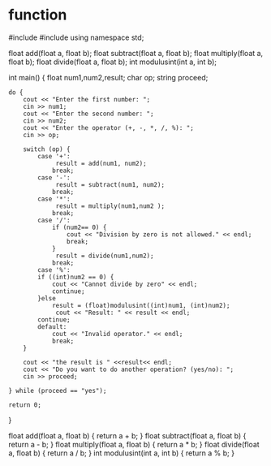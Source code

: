 # function
#include <iostream>
#include <string>
using namespace std;

float add(float a, float b);
float subtract(float a, float b);
float multiply(float a, float b);
float divide(float a, float b);
int modulusint(int a, int b); 

int main() {
    float num1,num2,result;
    char op;
    string proceed;

    do {
        cout << "Enter the first number: ";
        cin >> num1;
        cout << "Enter the second number: ";
        cin >> num2;
        cout << "Enter the operator (+, -, *, /, %): ";
        cin >> op;

        switch (op) {
            case '+':
                 result = add(num1, num2);
                break;
            case '-':
                 result = subtract(num1, num2);
                break;
            case '*':
                 result = multiply(num1,num2 );
                break;
            case '/':
                if (num2== 0) {
                    cout << "Division by zero is not allowed." << endl;
                    break;
                }
                 result = divide(num1,num2);
                break;
            case '%':
            if ((int)num2 == 0) {
                cout << "Cannot divide by zero" << endl;
                continue;
            }else
                result = (float)modulusint((int)num1, (int)num2);  
                 cout << "Result: " << result << endl;
            continue;
            default:
                cout << "Invalid operator." << endl;
                break;
        }

        cout << "the result is " <<result<< endl;
        cout << "Do you want to do another operation? (yes/no): ";
        cin >> proceed;

    } while (proceed == "yes");

    return 0;
}


float add(float a, float b) { return a + b; }
float subtract(float a, float b) { return a - b; }
float multiply(float a, float b) { return a * b; }
float divide(float a, float b) { return a / b; }
int modulusint(int a, int b) { return a % b; }


